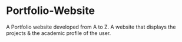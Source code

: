 # Portfolio-Website
A Portfolio website developed from A to Z.
A website that displays the projects & the academic profile of the
user.
